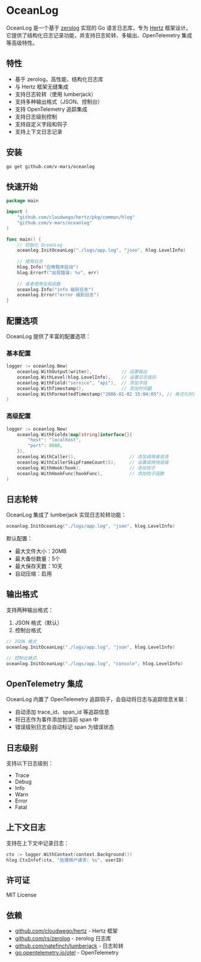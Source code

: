 # OceanLog

OceanLog 是一个基于 [zerolog](https://github.com/rs/zerolog) 实现的 Go 语言日志库，专为 [Hertz](https://github.com/cloudwego/hertz) 框架设计。它提供了结构化日志记录功能，并支持日志轮转、多输出、OpenTelemetry 集成等高级特性。

## 特性

- 基于 zerolog，高性能、结构化日志库
- 与 Hertz 框架无缝集成
- 支持日志轮转（使用 lumberjack）
- 支持多种输出格式（JSON、控制台）
- 支持 OpenTelemetry 追踪集成
- 支持日志级别控制
- 支持自定义字段和钩子
- 支持上下文日志记录

## 安装

```bash
go get github.com/v-mars/oceanlog
```

## 快速开始

```go
package main

import (
    "github.com/cloudwego/hertz/pkg/common/hlog"
    "github.com/v-mars/oceanlog"
)

func main() {
    // 初始化 OceanLog
    oceanlog.InitOceanLog("./logs/app.log", "json", hlog.LevelInfo)
    
    // 使用日志
    hlog.Info("应用程序启动")
    hlog.Errorf("出现错误: %v", err)
    
    // 或者使用全局函数
    oceanlog.Info("info 级别日志")
    oceanlog.Error("error 级别日志")
}
```

## 配置选项

OceanLog 提供了丰富的配置选项：

### 基本配置

```go
logger := oceanlog.New(
    oceanlog.WithOutput(writer),           // 设置输出
    oceanlog.WithLevel(hlog.LevelInfo),    // 设置日志级别
    oceanlog.WithField("service", "api"),  // 添加字段
    oceanlog.WithTimestamp(),              // 添加时间戳
    oceanlog.WithFormattedTimestamp("2006-01-02 15:04:05"), // 格式化时间戳
)
```

### 高级配置

```go
logger := oceanlog.New(
    oceanlog.WithFields(map[string]interface{}{
        "host": "localhost",
        "port": 8080,
    }),
    oceanlog.WithCaller(),                    // 添加调用者信息
    oceanlog.WithCallerSkipFrameCount(5),     // 设置调用栈层级
    oceanlog.WithHook(hook),                  // 添加钩子
    oceanlog.WithHookFunc(hookFunc),          // 添加钩子函数
)
```

## 日志轮转

OceanLog 集成了 lumberjack 实现日志轮转功能：

```go
oceanlog.InitOceanLog("./logs/app.log", "json", hlog.LevelInfo)
```

默认配置：
- 最大文件大小：20MB
- 最大备份数量：5个
- 最大保存天数：10天
- 自动压缩：启用

## 输出格式

支持两种输出格式：

1. JSON 格式（默认）
2. 控制台格式

```go
// JSON 格式
oceanlog.InitOceanLog("./logs/app.log", "json", hlog.LevelInfo)

// 控制台格式
oceanlog.InitOceanLog("./logs/app.log", "console", hlog.LevelInfo)
```

## OpenTelemetry 集成

OceanLog 内置了 OpenTelemetry 追踪钩子，会自动将日志与追踪信息关联：

- 自动添加 trace_id、span_id 等追踪信息
- 将日志作为事件添加到当前 span 中
- 错误级别日志会自动标记 span 为错误状态

## 日志级别

支持以下日志级别：

- Trace
- Debug
- Info
- Warn
- Error
- Fatal

## 上下文日志

支持在上下文中记录日志：

```go
ctx := logger.WithContext(context.Background())
hlog.CtxInfof(ctx, "处理用户请求: %s", userID)
```

## 许可证

MIT License

## 依赖

- [github.com/cloudwego/hertz](https://github.com/cloudwego/hertz) - Hertz 框架
- [github.com/rs/zerolog](https://github.com/rs/zerolog) - zerolog 日志库
- [github.com/natefinch/lumberjack](https://github.com/natefinch/lumberjack) - 日志轮转
- [go.opentelemetry.io/otel](https://github.com/open-telemetry/opentelemetry-go) - OpenTelemetry